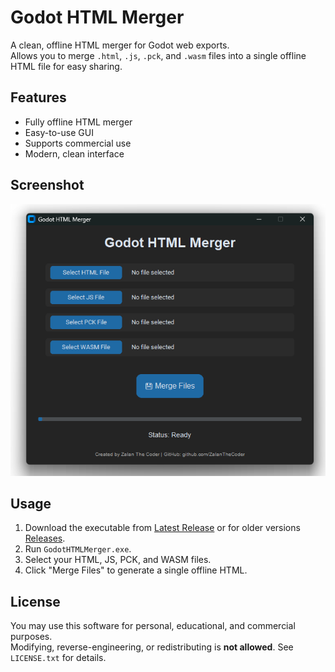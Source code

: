 # Godot HTML Merger

A clean, offline HTML merger for Godot web exports.  
Allows you to merge `.html`, `.js`, `.pck`, and `.wasm` files into a single offline HTML file for easy sharing.

## Features

- Fully offline HTML merger
- Easy-to-use GUI
- Supports commercial use
- Modern, clean interface

## Screenshot

![UI Screenshot](UI_screenshot.png)

## Usage
 
1. Download the executable from [Latest Release](https://github.com/ZalanTheCoder/GodotHTMLMerger/blob/releases/GodotHTMLMergerV1.0.zip) or for older versions [Releases](https://github.com/ZalanTheCoder/GodotHTMLMerger/tree/releases).
2. Run `GodotHTMLMerger.exe`.
3. Select your HTML, JS, PCK, and WASM files.
4. Click "Merge Files" to generate a single offline HTML.

## License

You may use this software for personal, educational, and commercial purposes.  
Modifying, reverse-engineering, or redistributing is **not allowed**. See `LICENSE.txt` for details.

